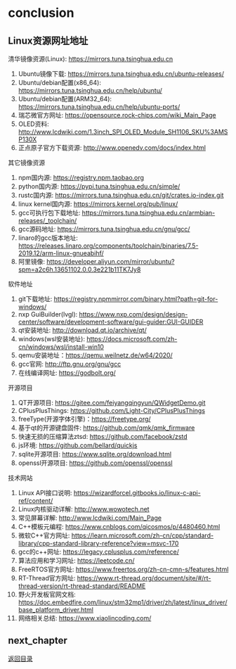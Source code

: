 # conclusion

## Linux资源网址地址

清华镜像资源(Linux): <https://mirrors.tuna.tsinghua.edu.cn>

1. Ubuntu镜像下载: <https://mirrors.tuna.tsinghua.edu.cn/ubuntu-releases/>
2. Ubuntu/debian配置(x86_64): <https://mirrors.tuna.tsinghua.edu.cn/help/ubuntu/>
3. Ubuntu/debian配置(ARM32_64): <https://mirrors.tuna.tsinghua.edu.cn/help/ubuntu-ports/>
4. 瑞芯微官方网址: <https://opensource.rock-chips.com/wiki_Main_Page>
5. OLED资料: <http://www.lcdwiki.com/1.3inch_SPI_OLED_Module_SH1106_SKU%3AMSP130X>
6. 正点原子官方下载资源: <http://www.openedv.com/docs/index.html>

其它镜像资源

1. npm国内源: <https://registry.npm.taobao.org>
2. python国内源: <https://pypi.tuna.tsinghua.edu.cn/simple/>
3. rustc国内源: <https://mirrors.tuna.tsinghua.edu.cn/git/crates.io-index.git>
4. linux kernel国内源: <https://mirrors.kernel.org/pub/linux/>
5. gcc可执行包下载地址: <https://mirrors.tuna.tsinghua.edu.cn/armbian-releases/_toolchain/>
6. gcc源码地址: <https://mirrors.tuna.tsinghua.edu.cn/gnu/gcc/>
7. linaro的gcc版本地址: <https://releases.linaro.org/components/toolchain/binaries/7.5-2019.12/arm-linux-gnueabihf/>
8. 阿里镜像: <https://developer.aliyun.com/mirror/ubuntu?spm=a2c6h.13651102.0.0.3e221b11TK7Jy8>

软件地址

1. git下载地址: <https://registry.npmmirror.com/binary.html?path=git-for-windows/>
2. nxp GuiBuilder(lvgl): <https://www.nxp.com/design/design-center/software/development-software/gui-guider:GUI-GUIDER>
3. qt安装地址: <http://download.qt.io/archive/qt/>
4. windows(wsl安装地址): <https://docs.microsoft.com/zh-cn/windows/wsl/install-win10>
5. qemu安装地址：<https://qemu.weilnetz.de/w64/2020/>
6. gcc官网: <http://ftp.gnu.org/gnu/gcc>
7. 在线编译网址: <https://godbolt.org/>

开源项目

1. QT开源项目: <https://gitee.com/feiyangqingyun/QWidgetDemo.git>
2. CPlusPlusThings: <https://github.com/Light-City/CPlusPlusThings>
3. freeType(开源字体引擎)：<https://freetype.org/>
4. 基于qt的开源键盘固件: <https://github.com/qmk/qmk_firmware>
5. 快速无损的压缩算法ztsd: <https://github.com/facebook/zstd>
6. js环境: <https://github.com/bellard/quickjs>
7. sqlite开源项目: <https://www.sqlite.org/download.html>
8. openssl开源项目: <https://github.com/openssl/openssl>

技术网站

1. Linux API接口说明: <https://wizardforcel.gitbooks.io/linux-c-api-ref/content/>
2. Linux内核驱动详解: <http://www.wowotech.net>
3. 常见屏幕详解: <http://www.lcdwiki.com/Main_Page>
4. C++模板元编程: <https://www.cnblogs.com/qicosmos/p/4480460.html>
5. 微软C++官方网址: <https://learn.microsoft.com/zh-cn/cpp/standard-library/cpp-standard-library-reference?view=msvc-170>
6. gcc的c++网址: <https://legacy.cplusplus.com/reference/>
7. 算法应用和学习网址: <https://leetcode.cn/>
8. FreeRTOS官方网址: <https://www.freertos.org/zh-cn-cmn-s/features.html>
9. RT-Thread官方网址: <https://www.rt-thread.org/document/site/#/rt-thread-version/rt-thread-standard/README>
10. 野火开发板官网文档: <https://doc.embedfire.com/linux/stm32mp1/driver/zh/latest/linux_driver/base_platform_driver.html>
11. 网络相关总结: <https://www.xiaolincoding.com/>

## next_chapter

[返回目录](../README.md)
